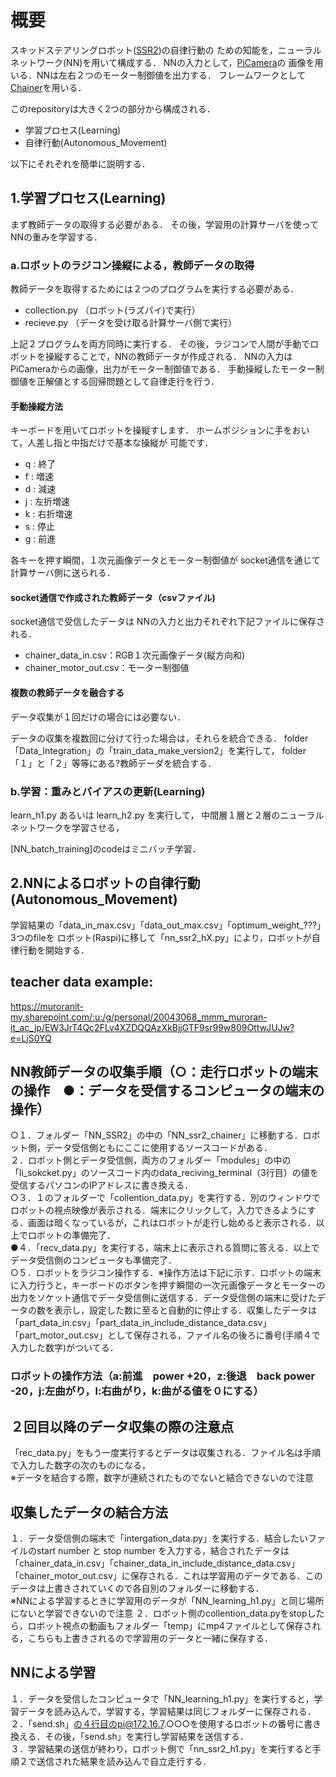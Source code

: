 # 概要
スキッドステアリングロボット([SSR2](https://github.com/HondaLab/SSR2))の自律行動の
ための知能を，ニューラルネットワーク(NN)を用いて構成する．
NNの入力として，[PiCamera](https://github.com/HondaLab/camera-on-raspi/tree/main)の
画像を用いる．NNは左右２つのモーター制御値を出力する．
フレームワークとして[Chainer](https://tutorials.chainer.org/ja/)を用いる．

このrepositoryは大きく2つの部分から構成される．
* 学習プロセス(Learning)
* 自律行動(Autonomous_Movement)

以下にそれぞれを簡単に説明する．

## 1.学習プロセス(Learning)
まず教師データの取得する必要がある．
その後，学習用の計算サーバを使ってNNの重みを学習する．
### a.ロボットのラジコン操縦による，教師データの取得
教師データを取得するためには２つのプログラムを実行する必要がある．

* collection.py （ロボット(ラズパイ)で実行）
* recieve.py （データを受け取る計算サーバ側で実行）

上記２プログラムを両方同時に実行する．
その後，ラジコンで人間が手動でロボットを操縦することで，NNの教師データが作成される．
NNの入力はPiCameraからの画像，出力がモーター制御値である．
手動操縦したモーター制御値を正解値とする回帰問題として自律走行を行う．

#### 手動操縦方法
キーボードを用いてロボットを操縦すします．
ホームポジションに手をおいて，人差し指と中指だけで基本な操縦が
可能です．
* q : 終了
* f : 増速
* d : 減速
* j : 左折増速
* k : 右折増速
* s : 停止
* g : 前進

各キーを押す瞬間，１次元画像データとモーター制御値が
socket通信を通じて計算サーバ側に送られる．


#### socket通信で作成された教師データ（csvファイル)
socket通信で受信したデータは
NNの入力と出力それぞれ下記ファイルに保存される．

* chainer_data_in.csv：RGB１次元画像データ(縦方向和)
* chainer_motor_out.csv：モーター制御値

#### 複数の教師データを融合する
データ収集が１回だけの場合には必要ない．

データの収集を複数回に分けて行った場合は，それらを統合できる．
folder「Data_Integration」の「train_data_make_version2」を実行して，
folder「１」と「２」等等にある?教師デーダを統合する．


### b.学習：重みとバイアスの更新(Learning)
learn_h1.py あるいは learn_h2.py を実行して，
中間層１層と２層のニューラルネットワークを学習させる，

[NN_batch_training]のcodeはミニバッチ学習．


## 2.NNによるロボットの自律行動(Autonomous_Movement)
学習結果の「data_in_max.csv」「data_out_max.csv」「optimum_weight_???」3つのfileを
ロボット(Raspi)に移して「nn_ssr2_hX.py」により，ロボットが自律行動を開始する．


## teacher data example:

https://muroranit-my.sharepoint.com/:u:/g/personal/20043068_mmm_muroran-it_ac_jp/EW3JrT4Qc2FLv4XZDQQAzXkBjjGTF9sr99w809OttwJUJw?e=LjS0YQ


## NN教師データの収集手順（○：走行ロボットの端末の操作　●：データを受信するコンピュータの端末の操作）<br>
○１．フォルダー「NN_SSR2」の中の「NN_ssr2_chainer」に移動する．ロボット側，データ受信側ともにここに使用するソースコードがある．<br>
２．ロボット側とデータ受信側，両方のフォルダー「modules」の中の「li_sokcket.py」のソースコード内のdata_reciving_terminal（3行目）の値を受信するパソコンのIPアドレスに書き換える．<br>
○３．１のフォルダーで「collention_data.py」を実行する．別のウィンドウでロボットの視点映像が表示される．端末にクリックして，入力できるようにする．画面は暗くなっているが，これはロボットが走行し始めると表示される．以上でロボットの準備完了．<br>
●４．「recv_data.py」を実行する，端末上に表示される質問に答える．以上でデータ受信側のコンピュータも準備完了．<br>
○５．ロボットをラジコン操作する．※操作方法は下記に示す．ロボットの端末に入力行うと，キーボードのボタンを押す瞬間の一次元画像データとモーターの出力をソケット通信でデータ受信側に送信する．データ受信側の端末に受けたデータの数を表示し，設定した数に至ると自動的に停止する．収集したデータは「part_data_in.csv」「part_data_in_include_distance_data.csv」「part_motor_out.csv」として保存される，ファイル名の後ろに番号(手順４で入力した数字)がついてる．<br>
### ロボットの操作方法（a:前進　power +20，z:後退　back power -20，j:左曲がり，l:右曲がり，k:曲がる値を０にする）<br>

## ２回目以降のデータ収集の際の注意点<br>
「rec_data.py」をもう一度実行するとデータは収集される．ファイル名は手順で入力した数字の次のものになる，<br>※データを結合する際，数字が連続されたものでないと結合できないので注意<br>

## 収集したデータの結合方法<br>
１．データ受信側の端末で「intergation_data.py」を実行する．結合したいファイルのstart number と stop number を入力する，結合されたデータは「chainer_data_in.csv」「chainer_data_in_include_distance_data.csv」「chainer_motor_out.csv」に保存される．これは学習用のデータである．このデータは上書きされていくので各自別のフォルダーに移動する．<br>
※NNによる学習するときに学習用のデータが「NN_learning_h1.py」と同じ場所にないと学習できないので注意
２．ロボット側のcollention_data.pyをstopしたら，ロボット視点の動画もフォルダー「temp」にmp4ファイルとして保存される，こちらも上書きされるので学習用のデータと一緒に保存する．<br>

## NNによる学習<br>
１．データを受信したコンピュータで「NN_learning_h1.py」を実行すると，学習データを読み込んで，学習する，学習結果は同じフォルダーに保存される．<br>
２．「send.sh」の４行目のpi@172.16.7.○○○を使用するロボットの番号に書き換える．その後，「send.sh」を実行し学習結果を送信する．<br>
３．学習結果の送信が終わり，ロボット側で「nn_ssr2_h1.py」を実行すると手順２で送信された結果を読み込んで自立走行する．<br>
